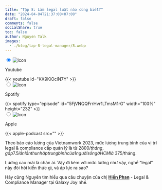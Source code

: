 ```yaml
---
title: "Tập 8: Làm legal luật nào cũng biết?"
date: "2024-04-04T21:37:00+07:00"
draft: false
comments: false
socialShare: true
toc: false
author: Nguyen Talk
images:
  - ./blog/tap-8-legal-manager/8.webp
---
```


<div class="embed-tabs">
  <input class="embed-input" name="tabs-7" type="radio" id="embed-tab-7y" checked="checked" />
  <label class="embed-label" for="embed-tab-7y">
    <img src="/youtube-20x20.png" alt="Icon" style="margin-right: 10px; ">
    <p>Youtube</p>
  </label>
  <div class="embed-panel">
    {{< youtube id="KX9KiOcIN7Y" >}}
  </div>
  <input class="embed-input" name="tabs-7" type="radio" id="embed-tab-7s" />
  <label class="embed-label" for="embed-tab-7s">
    <img src="/spotify-20x20.png" alt="Icon" style="margin-right: 10px; ">
    <p>Spotify</p>
  </label>
  <div class="embed-panel">
    {{< spotify type="episode" id="5FjVNQQFrrHvr1LTmsM1rG" width="100%" height="232" >}}
  </div>
  <input class="embed-input" name="tabs-7" type="radio" id="embed-tab-7a"/>
  <label class="embed-label" for="embed-tab-7a">
    <img src="/apple-podcast-20x20.png" alt="Icon" style="margin-right: 10px; ">
    <p>Apple</p>
  </label>
  <div class="embed-panel">
    {{< apple-podcast src="" >}}
  </div>
</div>

Theo báo cáo lương của Vietnamwork 2023, mức lương trung bình của vị trí legal & compliance cấp quản lý là từ $2800/tháng, gấp 7.5 lần lần thu nhâp trung bình của 1 người sống ở HCM là ~$375/tháng.
<!--more-->

Lương cao mãi là chân ái. Vậy đi kèm với mức lương như vậy, nghề “legal” này đòi hỏi kiến thức gì, và áp lực ra sao?

Hãy cũng Nguyên tìm hiểu qua câu chuyện của chị [__Hiền Phan__](https://www.linkedin.com/in/hien-phan-271548147/) - Legal & Compliance Manager tại Galaxy Joy nhé.
